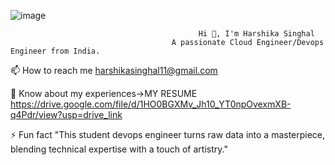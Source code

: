 ![image](https://github.com/hershesin/hershesin/assets/138697404/f9273d4b-b1bd-43d8-ae06-3be22de7ade8)


                                              Hi 👋, I'm Harshika Singhal
                                        A passionate Cloud Engineer/Devops Engineer from India.


📫 How to reach me harshikasinghal11@gmail.com

📄 Know about my experiences->MY RESUME https://drive.google.com/file/d/1HO0BGXMv_Jh10_YT0npOvexmXB-q4Pdr/view?usp=drive_link

⚡ Fun fact "This student devops engineer turns raw data into a masterpiece, blending technical expertise with a touch of artistry."                                        

<!---
hershesin/hershesin is a ✨ special ✨ repository because its `README.md` (this file) appears on your GitHub profile.
You can click the Preview link to take a look at your changes.
--->
